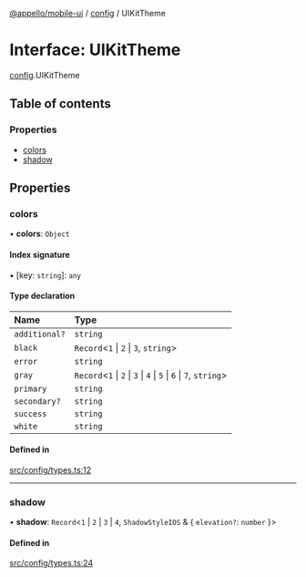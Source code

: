 [@appello/mobile-ui](../README.md) / [config](../modules/config.md) / UIKitTheme

# Interface: UIKitTheme

[config](../modules/config.md).UIKitTheme

## Table of contents

### Properties

- [colors](config.UIKitTheme.md#colors)
- [shadow](config.UIKitTheme.md#shadow)

## Properties

### colors

• **colors**: `Object`

#### Index signature

▪ [key: `string`]: `any`

#### Type declaration

| Name | Type |
| :------ | :------ |
| `additional?` | `string` |
| `black` | `Record`<``1`` \| ``2`` \| ``3``, `string`\> |
| `error` | `string` |
| `gray` | `Record`<``1`` \| ``2`` \| ``3`` \| ``4`` \| ``5`` \| ``6`` \| ``7``, `string`\> |
| `primary` | `string` |
| `secondary?` | `string` |
| `success` | `string` |
| `white` | `string` |

#### Defined in

[src/config/types.ts:12](https://bitbucket.org/appello/mobile-ui-kit/src/469127c/src/config/types.ts#lines-12)

___

### shadow

• **shadow**: `Record`<``1`` \| ``2`` \| ``3`` \| ``4``, `ShadowStyleIOS` & { `elevation?`: `number`  }\>

#### Defined in

[src/config/types.ts:24](https://bitbucket.org/appello/mobile-ui-kit/src/469127c/src/config/types.ts#lines-24)
